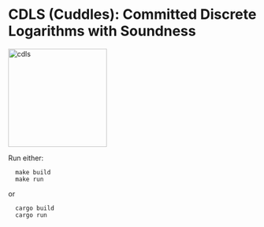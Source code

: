 # CDLS (Cuddles): Committed Discrete Logarithms with Soundness

<img src="[drawing.jpg](https://github.com/brave-experiments/CDLS/assets/8270508/90e873eb-fb8d-47e7-a016-daccb64820c0)" alt="cdls" width="200"/>

Run either:

```
  make build
  make run
```

or

```
  cargo build
  cargo run
```
